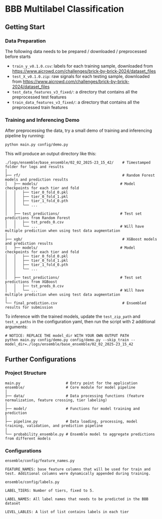 # BBB Multilabel Classification

## Getting Start
### Data Preparation
The following data needs to be prepared / downloaded / preprocessed before starts

- `train_y_v0.1.0.csv`: labels for each training sample, downloaded from https://www.aicrowd.com/challenges/brick-by-brick-2024/dataset_files
- `test_X_v0.1.0.zip`: raw signals for each testing sample, downloaded from https://www.aicrowd.com/challenges/brick-by-brick-2024/dataset_files
- `test_data_features_v3_fixed/`: a directory that contains all the preprocessed test features
- `train_data_features_v3_fixed/`: a directory that contains all the preprocessed train features

### Training and Inferencing Demo
After preprocessing the data, try a small demo of training and inferencing pipeline by running:
```
python main.py config/demo.py
```

This will produce an output directory like this:
```
./logs/ensemble/base_ensemble/02_02_2025-23_15_42/    # Timestamped folder for logs and results
│
├── rf/                                               # Random Forest models and prediction results
│   ├── models/                                      # Model checkpoints for each tier and fold
│   │   ├── tier_0_fold_0.pkl
│   │   ├── tier_0_fold_1.pkl
│   │   ├── tier_1_fold_0.pth
│   │   └── ...
│   │
│   ├── test_predictions/                            # Test set predictions from Random Forest
│   │   ├── tst_preds_0.csv
│   │   └── ...                                      # Will have multiple prediction when using test data augmentation
│
├── xgb/                                              # XGBoost models and prediction results
│   ├── models/                                      # Model checkpoints for each tier and fold
│   │   ├── tier_0_fold_0.pkl
│   │   ├── tier_0_fold_1.pkl
│   │   ├── tier_1_fold_0.pth
│   │   └── ...
│   │
│   ├── test_predictions/                            # Test set predictions from XGBoost
│   │   ├── tst_preds_0.csv
│   │   └── ...                                      # Will have multiple prediction when using test data augmentation
│
└── final_prediction.csv                              # Ensembled results for submission
```

To inference with the trained models, update the `test_zip_path` and `test_x_paths` in the configuration yaml, then run the script with 2 additional arguments:
```
# NOTICE: REPLACE THE model_dir WITH YOUR OWN OUTPUT PATH
python main.py config/demo.py config/demo.py --skip_train --model_dir=./logs/ensemble/base_ensemble/02_02_2025-23_15_42
```

## Further Configurations
### Project Structure
```
main.py                     # Entry point for the application
ensemble/                   # Core module for model pipeline
│
├── data/                   # Data processing functions (feature normalization, feature crossing, tier labeling)
│
├── model/                  # Functions for model training and prediction
│
├── pipeline.py             # Data loading, processing, model training, validation, and prediction pipeline
│
└── probability_ensemble.py # Ensemble model to aggregate predictions from different models
```

### Configurations
`ensemble/config/feature_names.py`
```
FEATURE_NAMES: base feature columns that will be used for train and test. Additional columns were dynamically appended during training.
```

`ensemble/config/labels.py`
```
LABEL_TIERS: Number of tiers, fixed to 5.

LABEL_NAMES: All label names that needs to be predicted in the BBB dataset

LEVEL_LABLES: A list of list contains labels in each tier
```
